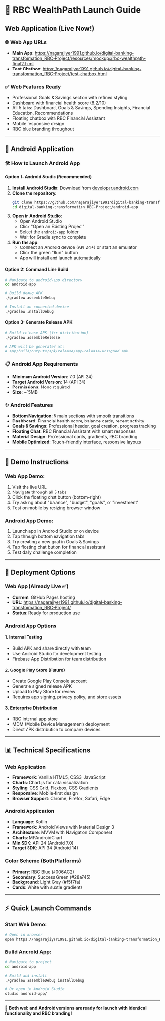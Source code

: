 # 🚀 RBC WealthPath Launch Guide

## Web Application (Live Now!)

### 🌐 Web App URLs
- **Main App**: https://nagarajiyer1991.github.io/digital-banking-transformation_RBC-Project/resources/mockups/rbc-wealthpath-final2.html
- **Test Chatbox**: https://nagarajiyer1991.github.io/digital-banking-transformation_RBC-Project/test-chatbox.html

### ✅ Web Features Ready
- Professional Goals & Savings section with refined styling
- Dashboard with financial health score (8.2/10)
- All 5 tabs: Dashboard, Goals & Savings, Spending Insights, Financial Education, Recommendations
- Floating chatbox with RBC Financial Assistant
- Mobile responsive design
- RBC blue branding throughout

---

## 📱 Android Application 

### 🛠️ How to Launch Android App

#### Option 1: Android Studio (Recommended)
1. **Install Android Studio**: Download from [developer.android.com](https://developer.android.com/studio)
2. **Clone the repository**:
   ```bash
   git clone https://github.com/nagarajiyer1991/digital-banking-transformation_RBC-Project.git
   cd digital-banking-transformation_RBC-Project/android-app
   ```
3. **Open in Android Studio**:
   - Open Android Studio
   - Click "Open an Existing Project"
   - Select the `android-app` folder
   - Wait for Gradle sync to complete
4. **Run the app**:
   - Connect an Android device (API 24+) or start an emulator
   - Click the green "Run" button
   - App will install and launch automatically

#### Option 2: Command Line Build
```bash
# Navigate to android-app directory
cd android-app

# Build debug APK
./gradlew assembleDebug

# Install on connected device
./gradlew installDebug
```

#### Option 3: Generate Release APK
```bash
# Build release APK (for distribution)
./gradlew assembleRelease

# APK will be generated at:
# app/build/outputs/apk/release/app-release-unsigned.apk
```

### 📋 Android App Requirements
- **Minimum Android Version**: 7.0 (API 24)
- **Target Android Version**: 14 (API 34)
- **Permissions**: None required
- **Size**: ~15MB

### ✨ Android Features
- **Bottom Navigation**: 5 main sections with smooth transitions
- **Dashboard**: Financial health score, balance cards, recent activity
- **Goals & Savings**: Professional header, goal creation, progress tracking
- **Floating Chat**: RBC Financial Assistant with smart responses
- **Material Design**: Professional cards, gradients, RBC branding
- **Mobile Optimized**: Touch-friendly interface, responsive layouts

---

## 🎯 Demo Instructions

### Web App Demo:
1. Visit the live URL
2. Navigate through all 5 tabs
3. Click the floating chat button (bottom-right)
4. Try asking about "balance", "budget", "goals", or "investment"
5. Test on mobile by resizing browser window

### Android App Demo:
1. Launch app in Android Studio or on device
2. Tap through bottom navigation tabs
3. Try creating a new goal in Goals & Savings
4. Tap floating chat button for financial assistant
5. Test daily challenge completion

---

## 🚀 Deployment Options

### Web App (Already Live ✅)
- **Current**: GitHub Pages hosting
- **URL**: https://nagarajiyer1991.github.io/digital-banking-transformation_RBC-Project/
- **Status**: Ready for production use

### Android App Options

#### 1. Internal Testing
- Build APK and share directly with team
- Use Android Studio for development testing
- Firebase App Distribution for team distribution

#### 2. Google Play Store (Future)
- Create Google Play Console account
- Generate signed release APK
- Upload to Play Store for review
- Requires app signing, privacy policy, and store assets

#### 3. Enterprise Distribution
- RBC internal app store
- MDM (Mobile Device Management) deployment
- Direct APK distribution to company devices

---

## 📊 Technical Specifications

### Web Application
- **Framework**: Vanilla HTML5, CSS3, JavaScript
- **Charts**: Chart.js for data visualization
- **Styling**: CSS Grid, Flexbox, CSS Gradients
- **Responsive**: Mobile-first design
- **Browser Support**: Chrome, Firefox, Safari, Edge

### Android Application
- **Language**: Kotlin
- **Framework**: Android Views with Material Design 3
- **Architecture**: MVVM with Navigation Component
- **Charts**: MPAndroidChart
- **Min SDK**: API 24 (Android 7.0)
- **Target SDK**: API 34 (Android 14)

### Color Scheme (Both Platforms)
- **Primary**: RBC Blue (#006AC2)
- **Secondary**: Success Green (#28a745)
- **Background**: Light Gray (#f5f7fa)
- **Cards**: White with subtle gradients

---

## ⚡ Quick Launch Commands

### Start Web Demo:
```bash
# Open in browser
open https://nagarajiyer1991.github.io/digital-banking-transformation_RBC-Project/resources/mockups/rbc-wealthpath-final2.html
```

### Build Android App:
```bash
# Navigate to project
cd android-app

# Build and install
./gradlew assembleDebug installDebug

# Or open in Android Studio
studio android-app/
```

---

**🎉 Both web and Android versions are ready for launch with identical functionality and RBC branding!**